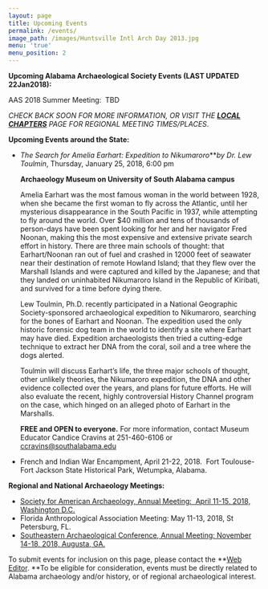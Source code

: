 ```yaml
---
layout: page
title: Upcoming Events
permalink: /events/
image_path: /images/Huntsville Intl Arch Day 2013.jpg
menu: 'true'
menu_position: 2
---
```



**Upcoming Alabama Archaeological Society Events (LAST UPDATED 22Jan2018):**

AAS 2018 Summer Meeting:&nbsp; TBD

*CHECK BACK SOON FOR MORE INFORMATION, OR VISIT THE [**LOCAL CHAPTERS**](https://alabamaarchaeology.org/local-chapters/) PAGE FOR REGIONAL MEETING TIMES/PLACES*.

**Upcoming Events around the State:**

* *The Search for Amelia Earhart: Expedition to Nikumaroro****by Dr. Lew Toulmin*, Thursday, January 25, 2018, 6:00 pm

  **Archaeology Museum on University of South Alabama campus**

  Amelia Earhart was the most famous woman in the world between 1928, when she became the first woman to fly across the Atlantic, until her mysterious disappearance in the South Pacific in 1937, while attempting to fly around the world. Over $40 million and tens of thousands of person-days have been spent looking for her and her navigator Fred Noonan, making this the most expensive and extensive private search effort in history. There are three main schools of thought: that Earhart/Noonan ran out of fuel and crashed in 12000 feet of seawater near their destination of remote Howland Island; that they flew over the Marshall Islands and were captured and killed by the Japanese; and that they landed on uninhabited Nikumaroro Island in the Republic of Kiribati, and survived for a time before dying there.

  Lew Toulmin, Ph.D. recently participated in a National Geographic Society-sponsored archaeological expedition to Nikumaroro, searching for the bones of Earhart and Noonan. The expedition used the only historic forensic dog team in the world to identify a site where Earhart may have died. Expedition archaeologists then tried a cutting-edge technique to extract her DNA from the coral, soil and a tree where the dogs alerted.

  Toulmin will discuss Earhart’s life, the three major schools of thought, other unlikely theories, the Nikumaroro expedition, the DNA and other evidence collected over the years, and plans for future efforts. He will also evaluate the recent, highly controversial History Channel program on the case, which hinged on an alleged photo of Earhart in the Marshalls.

  **FREE and OPEN to everyone.**
  For more information, contact Museum Educator Candice Cravins at 251-460-6106 or [ccravins@southalabama.edu](mailto:ccravins@southalabama.edu)
* French and Indian War Encampment, April 21-22, 2018.&nbsp; Fort Toulouse-Fort Jackson State Historical Park, Wetumpka, Alabama.

**Regional and National Archaeology Meetings:**

* [Society for American Archaeology, Annual Meeting:&nbsp; April 11-15, 2018, Washington D.C.](http://www.saa.org)
* Florida Anthropological Association Meeting: May 11-13, 2018, St Petersburg, FL.
* [Southeastern Archaeological Conference, Annual Meeting: November 14-18, 2018, Augusta, GA.](https://www.southeasternarchaeology.org/)

To submit events for inclusion on this page, please contact the **[Web Editor](javascript:void(location.href='mailto:'+String.fromCharCode(115,105,112,101,115,46,101,114,105,99,64,103,109,97,105,108,46,99,111,109))).&nbsp;**To be eligible for consideration, events must be directly related to Alabama archaeology and/or history, or of regional archaeological interest.